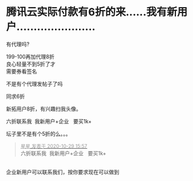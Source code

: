 # 腾讯云实际付款有6折的来......我有新用户.......................


<img src="static/image/smiley/default/lol.gif" smilieid="12" border="0" alt="" /><img src="static/image/smiley/default/lol.gif" smilieid="12" border="0" alt="" />有代理吗?

199-100再加代理8折<br />
良心轻量不到5折了才<br />
需要券看签名

不是有个代理发帖子了吗

同求6折&nbsp; &nbsp;&nbsp; &nbsp;&nbsp;&nbsp;

新拓用户8折，有兴趣扫我头像。

六折联系我&nbsp;&nbsp;我新用户+企业&nbsp; &nbsp;要买1k+

坛子里不是有个5折的么。。。<img src="static/image/smiley/default/titter.gif" smilieid="9" border="0" alt="" />

<div class="quote"><blockquote><font size="2"><a href="https://www.hostloc.com/forum.php?mod=redirect&amp;goto=findpost&amp;pid=9369617&amp;ptid=759805" target="_blank"><font color="#999999">星星 发表于 2020-10-29 15:57</font></a></font><br />
六折联系我&nbsp;&nbsp;我新用户+企业&nbsp; &nbsp;要买1k+</blockquote></div><br />
企业新用户可以联系我们，按你要求现在可以做到
